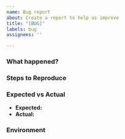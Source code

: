 ```yaml
---
name: Bug report
about: Create a report to help us improve
title: "[BUG]"
labels: bug
assignees: ''

---
```


### What happened?

<!-- A clear description of the issue -->

### Steps to Reproduce

<!-- How can we see the bug? -->

### Expected vs Actual

- **Expected:**  
- **Actual:**  

### Environment

<!-- OS, version, anything relevant -->
